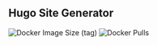 Hugo Site Generator
---

![Docker Image Size (tag)](https://img.shields.io/docker/image-size/crazyuploader/hugo/latest) 
![Docker Pulls](https://img.shields.io/docker/pulls/crazyuploader/hugo)
